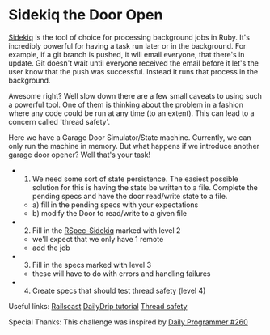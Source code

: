 # Sidekiq the Door Open

[Sidekiq] is the tool of choice for processing background jobs in Ruby. It's incredibly powerful for having a task run later or in the background. For example, if a git branch is pushed, it will email everyone, that there's in update. Git doesn't wait until everyone received the email before it let's the user know that the push was successful. Instead it runs that process in the background.

Awesome right? Well slow down there are a few small caveats to using such a powerful tool. One of them is thinking about the problem in a fashion where any code could be run at any time (to an extent). This can lead to a concern called 'thread safety'.

Here we have a Garage Door Simulator/State machine. Currently, we can only run the machine in memory. But what happens if we introduce another garage door opener? Well that's your task!

- 1) We need some sort of state persistence. The easiest possible solution for this is having the state be written to a file. Complete the pending specs and have the door read/write state to a file.
  - a) fill in the pending specs with your expectations
  - b) modify the Door to read/write to a given file
- 2) Fill in the [RSpec-Sidekiq] marked with level 2
  - we'll expect that we only have 1 remote
  - add the job
- 3) Fill in the specs marked with level 3
  - these will have to do with errors and handling failures
- 4) Create specs that should test thread safety (level 4)

Useful links:
[Railscast]
[DailyDrip tutorial]
[Thread safety]

Special Thanks:
This challenge was inspired by [Daily Programmer #260]

[Thread safety]:http://lucaguidi.com/2014/03/27/thread-safety-with-ruby.html
[DailyDrip tutorial]:https://www.youtube.com/watch?v=bfPb1zD91Rg&list=PLjeHh2LSCFrWGT5uVjUuFKAcrcj5kSai1
[Railscast]:http://railscasts.com/episodes/366-sidekiq
[RSpec-Sidekiq]:https://github.com/philostler/rspec-sidekiq
[Daily Programmer #260]:https://www.reddit.com/r/dailyprogrammer/comments/4cb7eh/20160328_challenge_260_easy_garage_door_opener/
[Sidekiq]:http://sidekiq.org/
